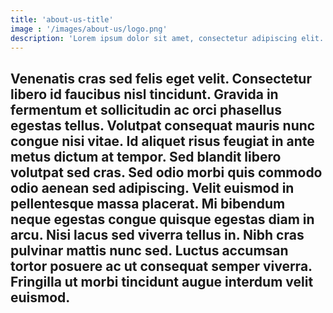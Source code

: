 ```yaml
---
title: 'about-us-title'
image : '/images/about-us/logo.png'
description: 'Lorem ipsum dolor sit amet, consectetur adipiscing elit. Praesent eu nibh mollis, vestibulum ligula nec, fermentum est. Maecenas tincidunt varius iaculis. Nullam id neque sit amet est vestibulum tempus sed quis magna. Ut lobortis enim at justo posuere, in consectetur eros egestas. Maecenas vestibulum urna enim, eget fermentum felis suscipit at. Donec sit amet mi vel velit porttitor vestibulum tristique nec arcu. Praesent at ipsum arcu. Cras at ultrices ex. Aliquam cursus sagittis sapien ac posuere. Morbi aliquet eros in faucibus lobortis. Mauris suscipit nulla turpis, ac tincidunt elit pulvinar eget. In egestas porttitor sem eget egestas.'
---
```


## Venenatis cras sed felis eget velit. Consectetur libero id faucibus nisl tincidunt. Gravida in fermentum et sollicitudin ac orci phasellus egestas tellus. Volutpat consequat mauris nunc congue nisi vitae. Id aliquet risus feugiat in ante metus dictum at tempor. Sed blandit libero volutpat sed cras. Sed odio morbi quis commodo odio aenean sed adipiscing. Velit euismod in pellentesque massa placerat. Mi bibendum neque egestas congue quisque egestas diam in arcu. Nisi lacus sed viverra tellus in. Nibh cras pulvinar mattis nunc sed. Luctus accumsan tortor posuere ac ut consequat semper viverra. Fringilla ut morbi tincidunt augue interdum velit euismod.